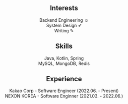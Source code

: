 <div align="center">

## Interests
  Backend Engineering ☺︎  
  System Design ✔︎  
  Writing ✎  
  
## Skills  
  Java, Kotlin, Spring  
  MySQL, MongoDB, Redis

## Experience
  Kakao Corp - Software Engineer (2022.06. - Present)  
  NEXON KOREA - Software Enginner (2021.03. - 2022.06.)
  
</div>  

